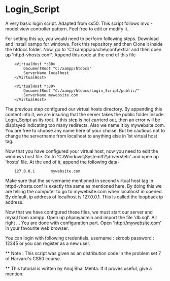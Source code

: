 # Login_Script
A very basic login script. Adapted from cs50.
This script follows mvc - model view controller pattern. Feel free to edit or modify it.

For setting this up, you would need to perform following steps.
 Download and install xampp for windows.
 Fork this repository and then Clone it inside the htdocs folder.
 Now, go to  'C:\xampp\apache\conf\extra'  and then open up  'httpd-vhosts.conf'.
 Append this code at the end of this file


        <VirtualHost *:80>
            DocumentRoot "C:/xampp/htdocs"
            ServerName localhost
        </VirtualHost>
        
        <VirtualHost *:80>
            DocumentRoot "C:/xampp/htdocs/Login_Script/public/"
            ServerName mywebsite.com
        </VirtualHost>


 The previous step configured our virtual hosts directory. By appending this content into it, we are insuring that the server takes the public folder insode Login_Script as its root. If this step is not carrierd out, then an error will be displayed indicating too many redirects. Also we name it by mywebsite.com. You are free to choose any name here of your choise. But be cautious not to change the servername from localhost to anything else in 1st virtual host tag.
 
 Now that you have configured your virtual host, now you need to edit the windows host file. Go to   'C:\Windows\System32\drivers\etc'  and open up  'hosts' file. At the end of it, append the following data- 


        127.0.0.1 		mywebsite.com


 Make sure that the servername mentioned in second virtual host tag in httpd-vhosts.conf is exactly tha same as mentioned here. By doing this we are telling the computer to go to mywebsite.com when localhost in opened. By default, ip address of localhost is 127.0.0.1. This is called the loopback ip address.
 
 Now that we have configured these files, we must start our server and mysql from xampp.
 Open up phpmyadmin and import the file 'db.sql'.
 All right ... You are done with configuration part. Open 'http://mywebsite.com' in your favourite web browser.

You can login with following credentials.
username : skroob
password : 12345
or you can register as a new user.

** Note : This script was given as an distribution code in the problem set 7 of Harvard's CS50 course.

** This tutorial is written by Anuj Bhai Mehta. If it proves useful, give a mention.

